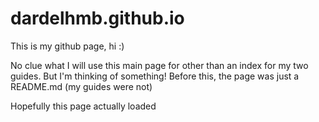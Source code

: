 # dardelhmb.github.io

This is my github page, hi :)

No clue what I will use this main page for other than an index for my two guides.
But I'm thinking of something! Before this, the page was just a README.md
(my guides were not)

Hopefully this page actually loaded
